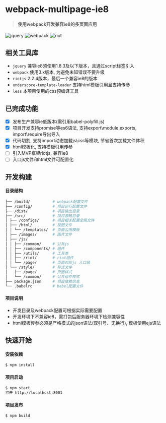 # webpack-multipage-ie8
> #### 使用webpack开发兼容ie8的多页面应用

![jquery](https://img.shields.io/badge/jquery-1.8.3-blue.svg?style=flat-square)
![webpack](https://img.shields.io/badge/webpack-^3.x-green.svg?style=flat-square)
![riot](https://img.shields.io/badge/riot-2.2.4-red.svg?style=flat-square)

## 相关工具库
- `jquery` 兼容ie8须使用1.8.3及以下版本，且通过script标签引入
- `webpack` 使用3.x版本, 为避免未知错误不要升级
- `riotjs` 2.2.4版本，最后一个兼容ie8的版本
- `underscore-template-loader` 支持html模板引用且支持传参
- `less` 本项目使用的css预编译工具


## 已完成功能
- [x] 发布生产兼容ie低版本(需引用babel-polyfill.js)
- [x] 项目开发支持promise等es6语法, 支持export\module.exports, import\require导出导入
- [x] 代码切割, 支持import动态加载js\css等模块, 节省首次加载文件体积
- [x] html模板化, 支持模板引用传参
- [ ] 引入MVP框架riotjs, 兼容ie8
- [ ] 入口js文件和html文件可配置化

## 开发构建

#### 目录结构
```bash
├── /build/          # webpack配置文件
├── /config/         # 项目运行配置文件
├── /dist/           # 项目输出目录
├── /src/            # 项目源码目录
│ ├── /configs/      # 项目相关配置全局文件
│ ├── /html/         # 视图文件
│ │ └── /templates/  # 页面公用模板
│ ├── /images/       # 图片文件
│ ├── /js/           
│ │ ├── /common/     # 公共js
│ │ ├── /components/ # 组件
│ │ ├── /utils/      # 工具类
│ │ ├── /riot/       # riot组件
│ │ └── /page/       # 页面对应js 入口级
│ └── /style/        # 样式文件
│   ├── /page/       # 页面样式
│   └── /common/     # 公共组件样式
├── package.json     # 项目依赖信息
└── .babelrc         # babel配置文件
```

#### 项目说明
- 开发目录及webpack配置可根据实际需要配置
- 开发环境下不兼容ie8，需打包后服务器环境下检测兼容性
- html模板传参必须是严格模式的json语法(双引号、无换行), 模板使用ejs语法


## 快速开始

#### 安装依赖
```bash
$ npm install
```

#### 项目启动
```bash
$ npm start
打开 http://localhost:8001
```

#### 项目发布
```bash
$ npm build
```